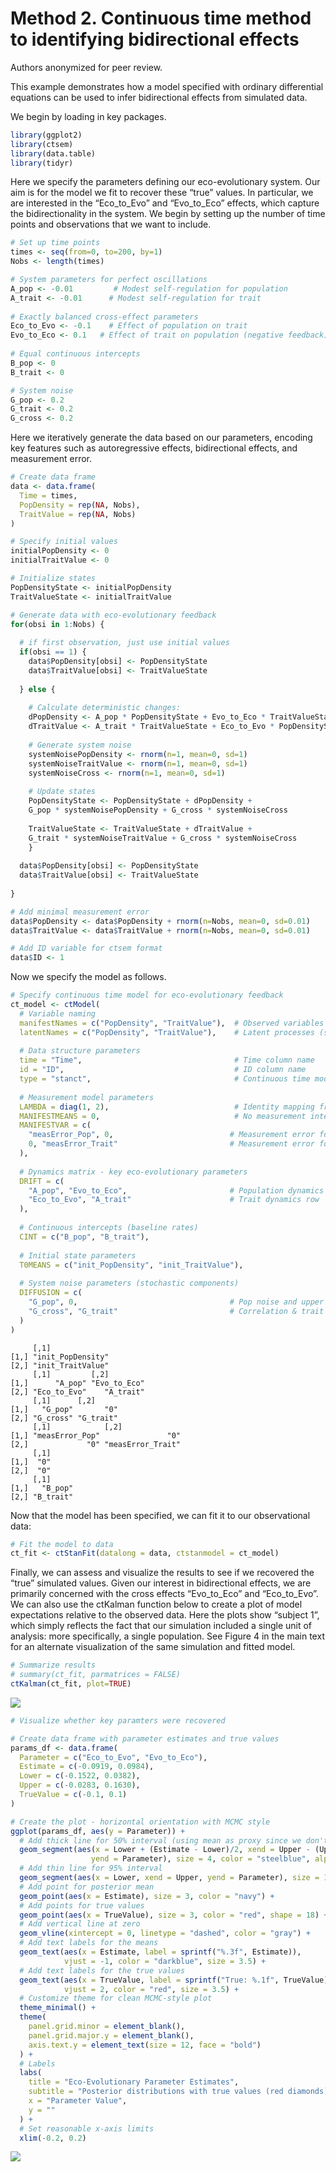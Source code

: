 # Method 2. Continuous time method to identifying bidirectional effects
Authors anonymized for peer review.

This example demonstrates how a model specified with ordinary
differential equations can be used to infer bidirectional effects from
simulated data.

We begin by loading in key packages.

``` r
library(ggplot2)
library(ctsem)
library(data.table)
library(tidyr)
```

Here we specify the parameters defining our eco-evolutionary system. Our
aim is for the model we fit to recover these “true” values. In
particular, we are interested in the “Eco_to_Evo” and “Evo_to_Eco”
effects, which capture the bidirectionality in the system. We begin by
setting up the number of time points and observations that we want to
include.

``` r
# Set up time points
times <- seq(from=0, to=200, by=1)
Nobs <- length(times)

# System parameters for perfect oscillations
A_pop <- -0.01         # Modest self-regulation for population 
A_trait <- -0.01      # Modest self-regulation for trait
  
# Exactly balanced cross-effect parameters
Eco_to_Evo <- -0.1    # Effect of population on trait
Evo_to_Eco <- 0.1   # Effect of trait on population (negative feedback)
  
# Equal continuous intercepts
B_pop <- 0
B_trait <- 0

# System noise
G_pop <- 0.2
G_trait <- 0.2
G_cross <- 0.2
```

Here we iteratively generate the data based on our parameters, encoding
key features such as autoregressive effects, bidirectional effects, and
measurement error.

``` r
# Create data frame
data <- data.frame(
  Time = times,
  PopDensity = rep(NA, Nobs),
  TraitValue = rep(NA, Nobs)
)

# Specify initial values
initialPopDensity <- 0
initialTraitValue <- 0 

# Initialize states
PopDensityState <- initialPopDensity
TraitValueState <- initialTraitValue

# Generate data with eco-evolutionary feedback
for(obsi in 1:Nobs) {
  
  # if first observation, just use initial values
  if(obsi == 1) {
    data$PopDensity[obsi] <- PopDensityState
    data$TraitValue[obsi] <- TraitValueState
    
  } else {
    
    # Calculate deterministic changes:
    dPopDensity <- A_pop * PopDensityState + Evo_to_Eco * TraitValueState + B_pop
    dTraitValue <- A_trait * TraitValueState + Eco_to_Evo * PopDensityState + B_trait
      
    # Generate system noise
    systemNoisePopDensity <- rnorm(n=1, mean=0, sd=1)
    systemNoiseTraitValue <- rnorm(n=1, mean=0, sd=1)
    systemNoiseCross <- rnorm(n=1, mean=0, sd=1)
    
    # Update states
    PopDensityState <- PopDensityState + dPopDensity + 
    G_pop * systemNoisePopDensity + G_cross * systemNoiseCross
    
    TraitValueState <- TraitValueState + dTraitValue + 
    G_trait * systemNoiseTraitValue + G_cross * systemNoiseCross
    }
  
  data$PopDensity[obsi] <- PopDensityState
  data$TraitValue[obsi] <- TraitValueState
  
}

# Add minimal measurement error
data$PopDensity <- data$PopDensity + rnorm(n=Nobs, mean=0, sd=0.01)
data$TraitValue <- data$TraitValue + rnorm(n=Nobs, mean=0, sd=0.01)

# Add ID variable for ctsem format
data$ID <- 1
```

Now we specify the model as follows.

``` r
# Specify continuous time model for eco-evolutionary feedback
ct_model <- ctModel(
  # Variable naming
  manifestNames = c("PopDensity", "TraitValue"),  # Observed variables
  latentNames = c("PopDensity", "TraitValue"),    # Latent processes (same as manifest)
  
  # Data structure parameters
  time = "Time",                                  # Time column name
  id = "ID",                                      # ID column name
  type = "stanct",                                # Continuous time model
  
  # Measurement model parameters
  LAMBDA = diag(1, 2),                            # Identity mapping from latent to observed
  MANIFESTMEANS = 0,                              # No measurement intercept
  MANIFESTVAR = c(
    "measError_Pop", 0,                          # Measurement error for population
    0, "measError_Trait"                         # Measurement error for trait
  ),
  
  # Dynamics matrix - key eco-evolutionary parameters
  DRIFT = c(
    "A_pop", "Evo_to_Eco",                       # Population dynamics row
    "Eco_to_Evo", "A_trait"                      # Trait dynamics row
  ),
  
  # Continuous intercepts (baseline rates)
  CINT = c("B_pop", "B_trait"),                  
  
  # Initial state parameters
  T0MEANS = c("init_PopDensity", "init_TraitValue"),
  
  # System noise parameters (stochastic components)
  DIFFUSION = c(
    "G_pop", 0,                                  # Pop noise and upper triangle 0
    "G_cross", "G_trait"                         # Correlation & trait noise
  )
)
```

         [,1]             
    [1,] "init_PopDensity"
    [2,] "init_TraitValue"
         [,1]         [,2]        
    [1,]      "A_pop" "Evo_to_Eco"
    [2,] "Eco_to_Evo"    "A_trait"
         [,1]      [,2]     
    [1,]   "G_pop"       "0"
    [2,] "G_cross" "G_trait"
         [,1]            [,2]             
    [1,] "measError_Pop"               "0"
    [2,]             "0" "measError_Trait"
         [,1]
    [1,]  "0"
    [2,]  "0"
         [,1]     
    [1,]   "B_pop"
    [2,] "B_trait"

Now that the model has been specified, we can fit it to our
observational data:

``` r
# Fit the model to data
ct_fit <- ctStanFit(datalong = data, ctstanmodel = ct_model)
```

Finally, we can assess and visualize the results to see if we recovered
the “true” simulated values. Given our interest in bidirectional
effects, we are primarily concerned with the cross effects “Evo_to_Eco”
and “Eco_to_Evo”. We can also use the ctKalman function below to create
a plot of model expectations relative to the observed data. Here the
plots show “subject 1”, which simply reflects the fact that our
simulation included a single unit of analysis: more specifically, a
single population. See Figure 4 in the main text for an alternate
visualization of the same simulation and fitted model.

``` r
# Summarize results
# summary(ct_fit, parmatrices = FALSE)
ctKalman(ct_fit, plot=TRUE)
```

![](Vignette-ODEs_github_files/figure-commonmark/unnamed-chunk-6-1.png)

``` r
# Visualize whether key paramters were recovered

# Create data frame with parameter estimates and true values
params_df <- data.frame(
  Parameter = c("Eco_to_Evo", "Evo_to_Eco"),
  Estimate = c(-0.0919, 0.0984),
  Lower = c(-0.1522, 0.0382),
  Upper = c(-0.0283, 0.1630),
  TrueValue = c(-0.1, 0.1)
)

# Create the plot - horizontal orientation with MCMC style
ggplot(params_df, aes(y = Parameter)) +
  # Add thick line for 50% interval (using mean as proxy since we don't have exact 50% interval)
  geom_segment(aes(x = Lower + (Estimate - Lower)/2, xend = Upper - (Upper - Estimate)/2, 
                  yend = Parameter), size = 4, color = "steelblue", alpha = 0.7) +
  # Add thin line for 95% interval
  geom_segment(aes(x = Lower, xend = Upper, yend = Parameter), size = 1, color = "darkblue") +
  # Add point for posterior mean
  geom_point(aes(x = Estimate), size = 3, color = "navy") +
  # Add points for true values
  geom_point(aes(x = TrueValue), size = 3, color = "red", shape = 18) +
  # Add vertical line at zero
  geom_vline(xintercept = 0, linetype = "dashed", color = "gray") +
  # Add text labels for the means
  geom_text(aes(x = Estimate, label = sprintf("%.3f", Estimate)), 
            vjust = -1, color = "darkblue", size = 3.5) +
  # Add text labels for the true values
  geom_text(aes(x = TrueValue, label = sprintf("True: %.1f", TrueValue)), 
            vjust = 2, color = "red", size = 3.5) +
  # Customize theme for clean MCMC-style plot
  theme_minimal() +
  theme(
    panel.grid.minor = element_blank(),
    panel.grid.major.y = element_blank(),
    axis.text.y = element_text(size = 12, face = "bold")
  ) +
  # Labels
  labs(
    title = "Eco-Evolutionary Parameter Estimates",
    subtitle = "Posterior distributions with true values (red diamonds)",
    x = "Parameter Value",
    y = ""
  ) +
  # Set reasonable x-axis limits
  xlim(-0.2, 0.2)
```

![](Vignette-ODEs_github_files/figure-commonmark/unnamed-chunk-6-2.png)
